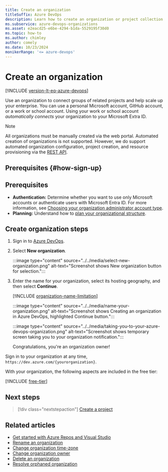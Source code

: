 ```yaml
---
title: Create an organization
titleSuffix: Azure DevOps
description: Learn how to create an organization or project collection with a personal Microsoft account, GitHub account, or work or school account.
ms.subservice: azure-devops-organizations
ms.asset: e2eacd25-e6be-4294-b1da-5529195f30d0
ms.topic: how-to
ms.author: chimley
author: comely
ms.date: 10/23/2024
monikerRange: '<= azure-devops'
---
```


# Create an organization

[!INCLUDE [version-lt-eq-azure-devops](../../includes/version-lt-eq-azure-devops.md)]

Use an organization to connect groups of related projects and help scale up your enterprise. You can use a personal Microsoft account, GitHub account, or a work or school account. Using your work or school account *automatically connects* your organization to your Microsoft Extra ID.

> [!NOTE]
> All organizations must be manually created via the web portal. Automated creation of organizations is not supported. However, we do support automated organization configuration, project creation, and resource provisioning via the [REST API](/rest/api/azure/devops).

## Prerequisites {#how-sign-up}

## Prerequisites

* **Authentication:** Determine whether you want to use only Microsoft accounts or authenticate users with Microsoft Entra ID. For more information, see [Choosing your organization administrator account type](../../user-guide/plan-your-azure-devops-org-structure.md#choose-your-organization-administrator-account-type).
* **Planning:** Understand how to [plan your organizational structure](../../user-guide/plan-your-azure-devops-org-structure.md).

## Create organization steps

1. Sign in to [Azure DevOps](https://go.microsoft.com/fwlink/?LinkId=307137).

1. Select **New organization**.

   :::image type="content" source="../../media/select-new-organization.png" alt-text="Screenshot shows New organization button for selection.":::

1. Enter the name for your organization, select its hosting geography, and then select **Continue**.

   [!INCLUDE [organization-name-limitation](../../includes/organization-name-limitation.md)]

   :::image type="content" source="../../media/name-your-organization.png" alt-text="Screenshot shows Creating an organization in Azure DevOps, highlighted Continue button.":::

   :::image type="content" source="../../media/taking-you-to-your-azure-devops-organization.png" alt-text="Screenshot shows temporary screen taking you to your organization notification.":::

   Congratulations, you're an organization owner!

Sign in to your organization at any time, `https://dev.azure.com/{yourorganization}`.

With your organization, the following aspects are included in the free tier:

[!INCLUDE [free-tier](../../includes/free-tier.md)]

## Next steps

> [!div class="nextstepaction"]
> [Create a project](../projects/create-project.md)

## Related articles

* [Get started with Azure Repos and Visual Studio](../../repos/git/gitquickstart.md)
* [Rename an organization](rename-organization.md)
* [Change organization time-zone](change-organization-location.md)
* [Change organization owner](change-organization-ownership.md)
* [Delete an organization](delete-your-organization.md)
* [Resolve orphaned organization](resolve-orphaned-organization.md)
